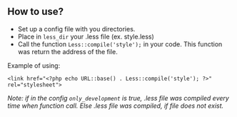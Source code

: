 How to use?
-----------

* Set up a config file with you directories.
* Place in `less_dir` your .less file (ex. style.less)
* Call the function `Less::compile('style');` in your code. This function was return the address of the file.

Example of using:
~~~
<link href="<?php echo URL::base() . Less::compile('style'); ?>" rel="stylesheet">
~~~

*Note: if in the config `only_development` is true, .less file was compiled every time when function call. Else .less file was compiled, if file does not exist.*